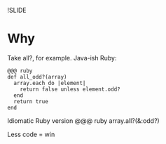 !SLIDE

# Why

Take all?, for example. Java-ish Ruby:

    @@@ ruby
    def all_odd?(array)
      array.each do |element|
        return false unless element.odd?
      end
      return true
    end

Idiomatic Ruby version
    @@@ ruby
    array.all?(&:odd?)

Less code = win